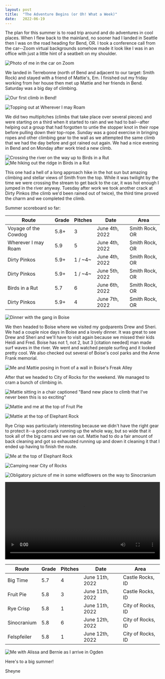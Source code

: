 ```yaml
---
layout: post
title:  "The Adventure Begins (or Oh! What a Week)"
date:   2022-06-19
---
```


The plan for this summer is to road trip around and do adventures in cool
places. When I flew back to the mainland, no sooner had I landed in Seattle then
I was on the road heading for Bend, OR. I took a conference call from the
car--Zoom virtual backgrounds somehow made it look like I was in an office with
just a little hint of a seatbelt on my shoulder.

![Photo of me in the car on Zoom]({{site.baseurl}}/assets/zoom.jpeg)

We landed in Terrebonne (north of Bend and adjacent to our target: Smith Rock)
and stayed with a friend of Mattie's, Em. I finished out my friday working from
her house then met up Mattie and her friends in Bend. Saturday was a big day of
climbing. 

![Our first climb in Bend!]({{site.baseurl}}/assets/voyage-of-the-cow-dog.jpeg)

![Topping out at Wherever I may Roam]({{site.baseurl}}/assets/wherever-i-may-roam.jpeg)

We did two multipitches (climbs that take place over several pieces) and were
starting on a third when it started to rain and we had to bail--after helping
out a group that had forgotten to untie the stopper knot in their rope before
pulling down their top-rope. Sunday was a good exercise in bringing ropes and
other climbing gear to the wall as we attempted the same climb that we had the
day before and got rained out again. We had a nice evening in Bend and on Monday
after work tried a new climb.

![Crossing the river on the way up to Birds in a Rut]({{site.baseurl}}/assets/river-crossing.jpeg)
![Me hiking out the ridge in Birds in a Rut]({{site.baseurl}}/assets/birds-in-a-rut.jpeg)

This one had a hell of a long approach hike in the hot sun but amazing climbing
and stellar views of Smith from the top. While it was twilight by the time we
were crossing the stream to get back to the car, it was hot enough I jumped in
the river anyway. Tuesday after work we took another crack at Dirty Pinkos (the
climb we'd been rained out of twice), the third time proved the charm and we
completed the climb.

Summer scoreboard so far:

| Route                | Grade | Pitches | Date            | Area              |
| -------------------- | ----- | ------- | --------------- | ----------------- |
| Voyage of the Cowdog | 5.8+  |       3 |  June 4th, 2022 | Smith Rock, OR    |
| Wherever I may Roam  | 5.9   |       5 |  June 4th, 2022 | Smith Rock, OR    |
| Dirty Pinkos         | 5.9+  | 1 / ~4~ |  June 4th, 2022 | Smith Rock, OR    |
| Dirty Pinkos         | 5.9+  | 1 / ~4~ |  June 5th, 2022 | Smith Rock, OR    |
| Birds in a Rut       | 5.7   |       6 |  June 6th, 2022 | Smith Rock, OR    |
| Dirty Pinkos         | 5.9+  |       4 |  June 7th, 2022 | Smith Rock, OR    |

![Dinner with the gang in Boise]({{site.baseurl}}/assets/boise-dinner.jpeg)

We then headed to Boise where we visited my godparents Drew and Sheri. We had a
couple nice days in Boise and a lovely dinner. It was great to see Drew and
Sheri and we'll have to visit again because we missed their kids Heidi and Fred.
Boise has not 1, not 2, but 3 [citation needed] man made surf waves in the
river. We went and watched people surfing and it looked pretty cool. We also
checked out several of Boise's cool parks and the Anne Frank memorial.

![Me and Mattie posing in front of a wall in Boise's Freak Alley]({{site.baseurl}}/assets/boises-freak-alley.jpeg)

After that we headed to City of Rocks for the weekend. We managed to cram a
bunch of climbing in.

![Mattie sitting in a chair captioned "Band new place to climb that I've never been this is so exciting"]({{site.baseurl}}/assets/climber-nerd.jpeg)

![Mattie and me at the top of Fruit Pie]({{site.baseurl}}/assets/castle-rock-topout.jpeg)

![Mattie at the top of Elephant Rock]({{site.baseurl}}/assets/k.jpeg)

Rye Crisp was particularly interesting because we didn't have the right gear to
protect it--a good crack running up the whole way, but so wide that it took all
of the big cams and we ran out. Mattie had to do a fair amount of back cleaning
and got so exhausted running up and down it cleaning it that I ended up having
to finish the route.

![Me at the top of Elephant Rock]({{site.baseurl}}/assets/*.jpeg)

![Camping near City of Rocks]({{site.baseurl}}/assets/artsy-campfire.jpeg)

![Obligatory picture of me in some wildflowers on the way to Sinocranium]({{site.baseurl}}/assets/flower-power.jpeg)

<video controls="" autoplay="" style="width: 100%;" src="{{site.baseurl}}/assets/felspfeiler.mov" type="video/quicktime"></video>

| Route                | Grade | Pitches | Date            | Area              |
| -------------------- | ----- | ------- | --------------- | ----------------- |
| Big Time             | 5.7   |       4 | June 11th, 2022 | Castle Rocks, ID  |
| Fruit Pie            | 5.8   |       3 | June 11th, 2022 | Castle Rocks, ID  |
| Rye Crisp            | 5.8   |       1 | June 11th, 2022 | City of Rocks, ID |
| Sinocranium          | 5.8   |       6 | June 12th, 2022 | City of Rocks, ID |
| Felspfeiler          | 5.8   |       1 | June 12th, 2022 | City of Rocks, ID |

![Me with Alissa and Bernie as I arrive in Ogden]({{site.baseurl}}/assets/arrival-in-ogden.jpeg)

Here's to a big summer!

Sheyne